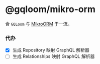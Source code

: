 # @gqloom/mikro-orm

合 `GQLoom` 与 [MikroORM](https://mikro-orm.io/) 于一流。

### 代办

- [x] 生成 Repository 映射 GraphQL 解析器
- [ ] 生成 Relationships 映射 GraphQL 解析器
